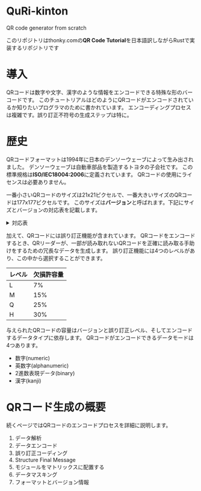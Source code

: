 # QuRi-kinton
QR code generator from scratch

このリポジトリはthonky.comの**QR Code Tutorial**を日本語訳しながらRustで実装するリポジトリです

# 導入
QRコードは数字や文字、漢字のような情報をエンコードできる特殊な形のバーコードです。
このチュートリアルはどのようにQRコードがエンコードされているか知りたいプログラマのために書かれています。
エンコーディングプロセスは複雑です。誤り訂正不符号の生成ステップは特に。

# 歴史
QRコードフォーマットは1994年に日本のデンソーウェーブによって生み出されました。
デンソーウェーブは自動車部品を製造するトヨタの子会社です。
この標準規格は**ISO/IEC18004:2006**に定義されています。
QRコードの使用にライセンスは必要ありません。

一番小さいQRコードのサイズは21x21ピクセルで、一番大きいサイズのQRコードは177x177ピクセルです。
このサイズは**バージョン**と呼ばれます。下記にサイズとバージョンの対応表を記載します。


<details>
<summary> 対応表 </summary>

|サイズ|バージョン|
|---|---|
|21x21|1|
|25x25|2|
|29x29|3|
|33x33|4|
|37x37|5|
|41x41|6|
|45x45|7|
|49x49|8|
|53x53|9|
|57x57|10|
|61x61|11|
|65x65|12|
|69x69|13|
|73x73|14|
|77x77|15|
|81x81|16|
|85x85|17|
|89x89|18|
|93x93|19|
|97x97|20|
|101x101|21|
|105x105|22|
|109x109|23|
|113x113|24|
|117x117|25|
|121x121|26|
|125x125|27|
|129x129|28|
|133x133|29|
|137x137|30|
|141x141|31|
|145x145|32|
|149x149|33|
|153x153|34|
|157x157|35|
|161x161|36|
|165x165|37|
|169x169|38|
|173x173|39|
|177x177|40|
</details>

加えて、QRコードには誤り訂正機能が含まれています。
QRコードをエンコードするとき、QRリーダーが、一部が読み取れないQRコードを正確に読み取る手助けをするための冗長なデータを生成します。
誤り訂正機能には4つのレベルがあり、この中から選択することができます。

|レベル|欠損許容量|
|---|---|
|L|7%|
|M|15%|
|Q|25%|
|H|30%|

与えられたQRコードの容量はバージョンと誤り訂正レベル、そしてエンコードするデータタイプに依存します。
QRコードがエンコードできるデータモードは4つあります。

- 数字(numeric)
- 英数字(alphanumeric)
- 2進数表現データ(binary)
- 漢字(kanji)


# QRコード生成の概要
続くページではQRコードのエンコードプロセスを詳細に説明します。

1. データ解析
2. データエンコード
3. 誤り訂正コーディング
4. Structure Final Message
5. モジュールをマトリックスに配置する
6. データマスキング
7. フォーマットとバージョン情報
 

